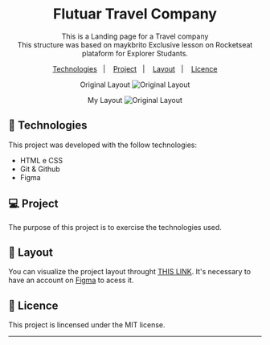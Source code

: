 <h1 align="center"> Flutuar Travel Company </h1>

<p align="center">
This is a Landing page for a Travel company
<br> This structure was based on <a href"https://github.com/maykbrito" target"_blank"> maykbrito </a> Exclusive lesson on Rocketseat plataform for Explorer Studants.</br>
</p>

<p align="center">
  <a href="#-Technologies">Technologies</a>&nbsp;&nbsp;&nbsp;|&nbsp;&nbsp;&nbsp;
  <a href="#-Project">Project</a>&nbsp;&nbsp;&nbsp;|&nbsp;&nbsp;&nbsp;
  <a href="#-Layout">Layout</a>&nbsp;&nbsp;&nbsp;|&nbsp;&nbsp;&nbsp;
  <a href="#memo-Licence">Licence</a>
</p>

<p align="center">
Original Layout
  <img 
    alt="Original Layout" 
    src="https://imagizer.imageshack.com/img924/7486/uAiOUo.jpg" 
    widht="100%">
</p>

<p align="center">
My Layout
  <img 
    alt="Original Layout" 
    src="https://imagizer.imageshack.com/img923/640/oOo39j.png" 
    widht="100%">
</p>

## 🚀 Technologies

This project was developed with the follow technologies:

- HTML e CSS
- Git & Github
- Figma

## 💻 Project

The purpose of this project is to exercise the technologies used.
## 🔖 Layout

You can visualize the project layout throught [THIS LINK](<https://www.figma.com/file/uAxAfOR8wCVia7IEfMOCfl/Projeto01-Extra-(Copy)?node-id=0%3A1&t=qAWclvgUFIGHgWRM-1>). It's necessary to have an account on [Figma](https://figma.com) to acess it.

## :memo: Licence

This project is lincensed under the MIT license.

---
